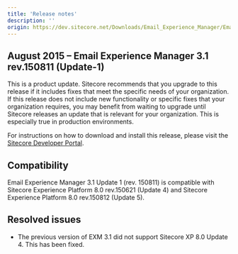 ```yaml
---
title: 'Release notes'
description: ''
origin: https://dev.sitecore.net/Downloads/Email_Experience_Manager/Email_Experience_Manager_31/Email_Experience_Manager_31_Update1/Version_Resources/Release_Notes
---
```


## August 2015 – Email Experience Manager 3.1 rev.150811 (Update-1)

This is a product update. Sitecore recommends that you upgrade to this release if it includes fixes that meet the specific needs of your organization. If this release does not include new functionality or specific fixes that your organization requires, you may benefit from waiting to upgrade until Sitecore releases an update that is relevant for your organization. This is especially true in production environments.

For instructions on how to download and install this release, please visit the [Sitecore Developer Portal](/downloads/Email_Experience_Manager/Email_Experience_Manager_31/Email_Experience_Manager_31_Update1).

## Compatibility

Email Experience Manager 3.1 Update 1 (rev. 150811) is compatible with Sitecore Experience Platform 8.0 rev.150621 (Update 4) and Sitecore Experience Platform 8.0 rev.150812 (Update 5).

## Resolved issues

- The previous version of EXM 3.1 did not support Sitecore XP 8.0 Update 4. This has been fixed.
